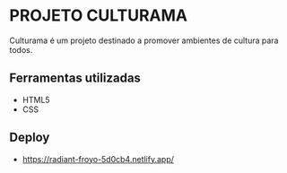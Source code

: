 # PROJETO CULTURAMA
Culturama é um projeto destinado a promover ambientes de cultura para todos.

## Ferramentas utilizadas
  - HTML5
  - CSS
  
## Deploy
  - https://radiant-froyo-5d0cb4.netlify.app/
